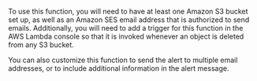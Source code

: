 To use this function, you will need to have at least one Amazon S3 bucket set up, as well as an Amazon SES email address that is authorized to send emails. Additionally, you will need to add a trigger for this function in the AWS Lambda console so that it is invoked whenever an object is deleted from any S3 bucket.

You can also customize this function to send the alert to multiple email addresses, or to include additional information in the alert message.